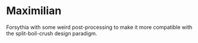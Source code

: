 # Maximilian
Forsythia with some weird post-processing to make it more compatible with the split-boil-crush design paradigm.
